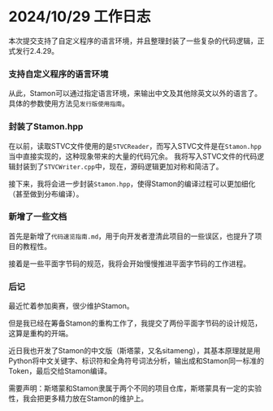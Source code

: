 # 2024/10/29 工作日志

本次提交支持了自定义程序的语言环境，并且整理封装了一些复杂的代码逻辑，正式发行2.4.29。

### 支持自定义程序的语言环境

从此，Stamon可以通过指定语言环境，来输出中文及其他除英文以外的语言了。具体的参数使用方法见``发行版使用指南``。

### 封装了Stamon.hpp

在以前，读取STVC文件使用的是``STVCReader``，而写入STVC文件是在``Stamon.hpp``当中直接实现的，这种现象带来的大量的代码冗余。
我将写入STVC文件的代码逻辑封装到了``STVCWriter.cpp``中，现在，源码逻辑更加对称和简洁了。

接下来，我将会进一步封装``Stamon.hpp``，使得Stamon的编译过程可以更加细化（甚至做到分布编译）。

### 新增了一些文档

首先是新增了``代码速览指南.md``，用于向开发者澄清此项目的一些误区，也提升了项目的教程性。

接着是一些平面字节码的规范，我将会开始慢慢推进平面字节码的工作进程。

### 后记

最近忙着参加奥赛，很少维护Stamon。

但是我已经在筹备Stamon的重构工作了，我提交了两份平面字节码的设计规范，这算是重构的开端。

近日我也开发了Stamon的中文版（斯塔蒙，又名sitameng），其基本原理就是用Python将中文关键字、标识符和全角符号词法分析，输出成和Stamon同一标准的Token，最后交给Stamon编译。

需要声明：斯塔蒙和Stamon隶属于两个不同的项目仓库，斯塔蒙具有一定的实验性，我会把更多精力放在Stamon的维护上。
